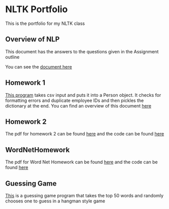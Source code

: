 # NLTK Portfolio
This is the portfolio for my NLTK class

## Overview of NLP

This document has the answers to the questions given in the Assignment outline

You can see the [document here](Overview_of_NLP.pdf)

## Homework 1

[This program](Homework1/Homework1_AVP180003.py) takes csv input and puts it into a Person object. It checks for formatting errors and duplicate employee IDs and then pickles the dictionary at the end. You can find an overview of this document [here](Homework1/Overview_of_Homework1.pdf)

## Homework 2
The pdf for homework 2 can be found [here](Homework2/Homework2_AVP180003.pdf) and the code can be found [here](Homework2/Homework2_AVP180003.ipynb)

## WordNetHomework
The pdf for Word Net Homework can be found [here](WordNet/AVP180003_WordNet.pdf) and the code can be found [here](WordNet/WordNetHomework.ipynb)

## Guessing Game
[This](Guessing_Game/guess.py) is a guessing game program that takes the top 50 words and randomly chooses one to guess in a hangman style game
